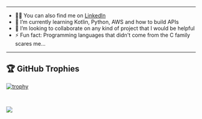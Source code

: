 
<!--
**barbisliboni/barbisliboni** is a ✨ _special_ ✨ repository because its `README.md` (this file) appears on your GitHub profile.-->

<hr>

- 👨‍💻 You can also find me on [LinkedIn](https://www.linkedin.com/in/b%C3%A1rbara-liboni-guerra-9663451b6/)
- 🌱 I’m currently learning Kotlin, Python, AWS and how to build APIs
- 👯 I’m looking to collaborate on any kind of project that I would be helpful
- ⚡ Fun fact: Programming languages that didn't come from the C family scares me...

<hr>

## 🏆 GitHub Trophies

[![trophy](https://github-profile-trophy.vercel.app/?username=barbisliboni&theme=nord&column=7)](https://github.com/ryo-ma/github-profile-trophy)

&nbsp;

![](https://cdnb.artstation.com/p/assets/images/images/015/789/605/original/kaitlyn-dougon-sasha-s-window.gif?1549643712)
</p>

 




